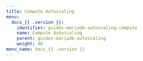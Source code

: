 ```yaml
---
title: Compute Autoscaling
menu:
  docs_{{ .version }}:
    identifier: guides-mariadb-autoscaling-compute
    name: Compute Autoscaling
    parent: guides-mariadb-autoscaling
    weight: 46
menu_name: docs_{{ .version }}
---
```

